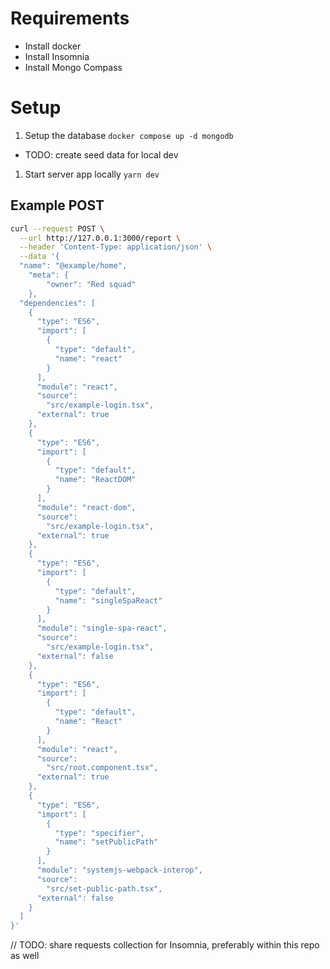 # Requirements

- Install docker
- Install Insomnia 
- Install Mongo Compass

# Setup 

1. Setup the database `docker compose up -d mongodb`
  - TODO: create seed data for local dev
1. Start server app locally `yarn dev`

## Example POST

```sh
curl --request POST \
  --url http://127.0.0.1:3000/report \
  --header 'Content-Type: application/json' \
  --data '{
  "name": "@example/home",
	"meta": {
		"owner": "Red squad"
	},
  "dependencies": [
    {
      "type": "ES6",
      "import": [
        {
          "type": "default",
          "name": "react"
        }
      ],
      "module": "react",
      "source":
        "src/example-login.tsx",
      "external": true
    },
    {
      "type": "ES6",
      "import": [
        {
          "type": "default",
          "name": "ReactDOM"
        }
      ],
      "module": "react-dom",
      "source":
        "src/example-login.tsx",
      "external": true
    },
    {
      "type": "ES6",
      "import": [
        {
          "type": "default",
          "name": "singleSpaReact"
        }
      ],
      "module": "single-spa-react",
      "source":
        "src/example-login.tsx",
      "external": false
    },
    {
      "type": "ES6",
      "import": [
        {
          "type": "default",
          "name": "React"
        }
      ],
      "module": "react",
      "source":
        "src/root.component.tsx",
      "external": true
    },
    {
      "type": "ES6",
      "import": [
        {
          "type": "specifier",
          "name": "setPublicPath"
        }
      ],
      "module": "systemjs-webpack-interop",
      "source":
        "src/set-public-path.tsx",
      "external": false
    }
  ]
}'
```

// TODO: share requests collection for Insomnia, preferably within this repo as well